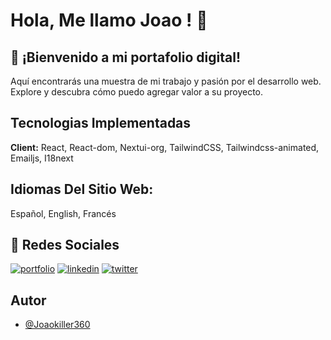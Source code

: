 # Hola, Me llamo Joao ! 👋

## 🚀 ¡Bienvenido a mi portafolio digital!
Aquí encontrarás una muestra de mi trabajo y pasión por el desarrollo web. Explore y descubra cómo puedo agregar valor a su proyecto.

## Tecnologias Implementadas

**Client:** React, React-dom, Nextui-org, TailwindCSS, Tailwindcss-animated, Emailjs, I18next

## **Idiomas Del Sitio Web:** 
Español, English, Francés

## 🔗 Redes Sociales
[![portfolio](https://img.shields.io/badge/my_portfolio-000?style=for-the-badge&logo=ko-fi&logoColor=white)](https://my-project-alpha-neon.vercel.app/)
[![linkedin](https://img.shields.io/badge/linkedin-0A66C2?style=for-the-badge&logo=linkedin&logoColor=white)](https://www.linkedin.com/in/joao-alexander-barres-diaz)
[![twitter](https://img.shields.io/badge/twitter-1DA1F2?style=for-the-badge&logo=twitter&logoColor=white)](https://twitter.com/J_o_a_o_B)

## Autor

- [@Joaokiller360](https://www.github.com/Joaokiller360)
